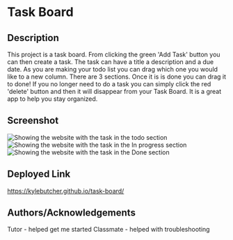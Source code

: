 # Task Board

## Description

This project is a task board. From clicking the green 'Add Task' button you can then create a task. The task can have a title a description and a due date. As you are making your todo list you can drag which one you would like to a new column. There are 3 sections. Once it is is done you can drag it to done! If you no longer need to do a task you can simply click the red 'delete' button and then it will disappear from your Task Board. It is a great app to help you stay organized.

## Screenshot
![Showing the website with the task in the todo section](<Screenshot 2024-05-29 at 12.59.20 PM.png>)
![Showing the website with the task in the In progress section](<Screenshot 2024-05-29 at 12.59.29 PM.png>)
![Showing the website with the task in the Done section](<Screenshot 2024-05-29 at 12.59.39 PM.png>)

## Deployed Link
https://kylebutcher.github.io/task-board/

## Authors/Acknowledgements

Tutor - helped get me started
Classmate - helped with troubleshooting